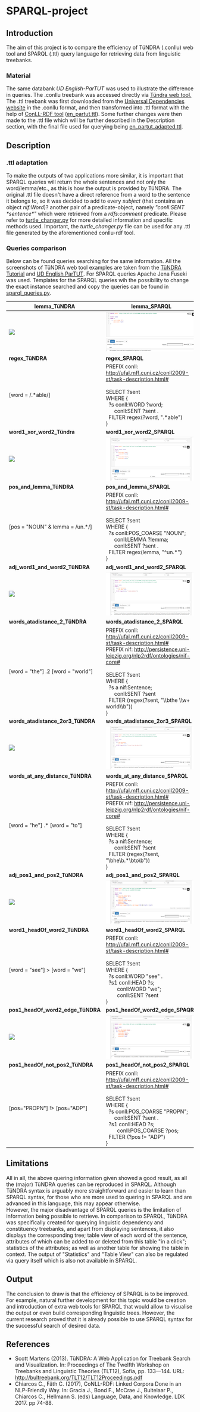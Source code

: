 # SPARQL-project

## Introduction
The aim of this project is to compare the efficiency of TüNDRA (.conllu) web tool and SPARQL (.ttl) query language for retrieving data from linguistic treebanks.

### Material
The same databank *UD English-ParTUT* was used to illustrate the difference in queries. The .conllu treebank was accessed directly via [Tündra web tool.](https://weblicht.sfs.uni-tuebingen.de/Tundra/) The .ttl treebank was first downloaded from the [Universal Dependencies website](https://universaldependencies.org/) in the .conllu format, and then transformed into .ttl format with the help of [ConLL-RDF tool](https://github.com/acoli-repo/conll-rdf) ([en_partut.ttl](en_partut.ttl)). Some further changes were then made to the .ttl file which will be further described in the Description section, with the final file used for querying being [en_partut_adapted.ttl](en_partut_adapted.ttl).

## Description
### .ttl adaptation
To make the outputs of two applications more similar, it is important that SPARQL queries will return the whole sentences and not only the word/lemma/etc., as this is how the output is provided by TüNDRA. The original .ttl file doesn't have a direct reference from a word to the sentence it belongs to, so it was decided to add to every *subject* (that contains an object *nif:Word*)? another pair of a predicate-object, namely *"conll:SENT \*sentence\*"* which were retrieved from a *rdfs:comment* predicate. Please refer to [turtle_changer.py](*turtle_changer.py*) for more detailed information and specific methods used. Important, the *turtle_changer.py* file can be used for any .ttl file generated by the aforementioned conllu-rdf tool.

### Queries comparison
Below can be found queries searching for the same information. All the screenshots of TüNDRA web tool examples are taken from the [TüNDRA Tutorial](https://weblicht.sfs.uni-tuebingen.de/Tundra/tutorial) and [UD English ParTUT](https://weblicht.sfs.uni-tuebingen.de/Tundra/UD_English-ParTUT_v2.4/). For SPARQL queries Apache Jena Fuseki was used. Templates for the SPARQL queries wih the possibility to change the exact instance searched and copy the queries can be found in [sparql_queries.py](sparql_queries.py).

| lemma_TüNDRA | lemma_SPARQL |
-------------- | --------------
| ![](https://github.com/tnitn/SPARQL-project/blob/main/screenshots/T%C3%BCNDRA%20screenshots/lemma.png) | ![](https://github.com/tnitn/SPARQL-project/blob/main/screenshots/SPARQL%20screenshots/lemma.png) |
| **regex_TüNDRA** | **regex_SPARQL**  |
| \[word = /.\*able/\] | PREFIX conll: <http://ufal.mff.cuni.cz/conll2009-st/task-description.html#> <br><br> SELECT ?sent <br> WHERE { <br> &nbsp; ?s conll:WORD ?word; <br> &nbsp;&nbsp;&nbsp;&nbsp;&nbsp; conll:SENT ?sent . <br> &nbsp; FILTER regex(?word, ".\*able") <br> } |
| **word1_xor_word2_Tündra** | **word1_xor_word2_SPARQL** |
| ![](https://github.com/tnitn/SPARQL-project/blob/main/screenshots/T%C3%BCNDRA%20screenshots/word1XorWord2.png) | ![](https://github.com/tnitn/SPARQL-project/blob/main/screenshots/SPARQL%20screenshots/word1XorWord2.png) |
| **pos_and_lemma_TüNDRA** | **pos_and_lemma_SPARQL** |
| \[pos = "NOUN" & lemma = /un.\*/\] | PREFIX conll: <http://ufal.mff.cuni.cz/conll2009-st/task-description.html#> <br><br> SELECT ?sent <br> WHERE { <br> &nbsp; ?s conll:POS_COARSE "NOUN"; <br> &nbsp;&nbsp;&nbsp;&nbsp;&nbsp; conll:LEMMA ?lemma; <br> &nbsp;&nbsp;&nbsp;&nbsp;&nbsp; conll:SENT ?sent . <br> &nbsp; FILTER regex(lemma, "^un.\*") <br> } |
| **adj_word1_and_word2_TüNDRA** | **adj_word1_and_word2_SPARQL** |
| ![](https://github.com/tnitn/SPARQL-project/blob/main/screenshots/T%C3%BCNDRA%20screenshots/word1_adj_word2.png) | ![](https://github.com/tnitn/SPARQL-project/blob/main/screenshots/SPARQL%20screenshots/word1_adj_word2.png) |
| **words_atadistance_2_TüNDRA** | **words_atadistance_2_SPARQL** |
| \[word = "the"\] .2 \[word = "world"\] | PREFIX conll: <http://ufal.mff.cuni.cz/conll2009-st/task-description.html#> <br> PREFIX nif: <http://persistence.uni-leipzig.org/nlp2rdf/ontologies/nif-core#> <br><br> SELECT ?sent <br> WHERE { <br> &nbsp; ?s a nif:Sentence; <br> &nbsp;&nbsp;&nbsp;&nbsp;&nbsp; conll:SENT ?sent <br> &nbsp; FILTER (regex(?sent, "\\\bthe \\\w+ world\\\b")) <br> } |
| **words_atadistance_2or3_TüNDRA** | **words_atadistance_2or3_SPARQL** |
| ![](https://github.com/tnitn/SPARQL-project/blob/main/screenshots/T%C3%BCNDRA%20screenshots/words_atadistance_2or3.png) | ![](https://github.com/tnitn/SPARQL-project/blob/main/screenshots/SPARQL%20screenshots/words_aradistance_2or3.png) |
| **words_at_any_distance_TüNDRA** | **words_at_any_distance_SPARQL** |
| \[word = "he"\] .* \[word = "to"\] | PREFIX conll: <http://ufal.mff.cuni.cz/conll2009-st/task-description.html#> <br> PREFIX nif: <http://persistence.uni-leipzig.org/nlp2rdf/ontologies/nif-core#> <br><br> SELECT ?sent <br> WHERE { <br> &nbsp; ?s a nif:Sentence; <br> &nbsp;&nbsp;&nbsp;&nbsp;&nbsp; conll:SENT ?sent <br> &nbsp; FILTER (regex(?sent, "\\bhe\\b.\*\\bto\\b")) <br> } |
| **adj_pos1_and_pos2_TüNDRA** | **adj_pos1_and_pos2_SPARQL** |
| ![](https://github.com/tnitn/SPARQL-project/blob/main/screenshots/T%C3%BCNDRA%20screenshots/adj_pos1_and_pos2.png) | ![](https://github.com/tnitn/SPARQL-project/blob/main/screenshots/SPARQL%20screenshots/adj_pos1_and_pos2.png) |
| **word1_headOf_word2_TüNDRA** | **word1_headOf_word2_SPARQL** |
| \[word = "see"\] > \[word = "we"\] | PREFIX conll: <http://ufal.mff.cuni.cz/conll2009-st/task-description.html#> <br><br> SELECT ?sent <br> WHERE { <br> &nbsp; ?s conll:WORD "see" . <br> &nbsp; ?s1 conll:HEAD ?s; <br> &nbsp;&nbsp;&nbsp;&nbsp;&nbsp;&nbsp;&nbsp; conll:WORD "we"; <br> &nbsp;&nbsp;&nbsp;&nbsp;&nbsp;&nbsp;&nbsp; conll:SENT ?sent <br> } |
| **pos1_headOf_word2_edge_TüNDRA** | **pos1_headOf_word2_edge_SPAQRL** |
| ![](https://github.com/tnitn/SPARQL-project/blob/main/screenshots/T%C3%BCNDRA%20screenshots/pos1_word2_edge.png) | ![](https://github.com/tnitn/SPARQL-project/blob/main/screenshots/SPARQL%20screenshots/pos1_word2_edge.png) |
| **pos1_headOf_not_pos2_TüNDRA** | **pos1_headOf_not_pos2_SPARQL** |
| \[pos="PROPN"\] !> \[pos="ADP"\] | PREFIX conll: <http://ufal.mff.cuni.cz/conll2009-st/task-description.html#> <br><br> SELECT ?sent <br> WHERE { <br> &nbsp; ?s conll:POS_COARSE "PROPN"; <br> &nbsp;&nbsp;&nbsp;&nbsp;&nbsp; conll:SENT ?sent . <br> &nbsp; ?s1 conll:HEAD ?s; <br> &nbsp;&nbsp;&nbsp;&nbsp;&nbsp;&nbsp;&nbsp; conll:POS_COARSE ?pos; <br> &nbsp; FILTER (?pos != "ADP") <br> } |

## Limitations
All in all, the above quering information given showed a good result, as all the (major) TüNDRA queries can be reproduced in SPARQL. Although TüNDRA syntax is arguably more straightforward and easier to learn than SPARQL syntax, for those who are more used to quering in SPARQL and are advanced in this language, this may appear otherwise. \
However, the major disadvantage of SPARQL queries is the limitation of information being possible to retrieve. In comparison to SPARQL, TüNDRA was specifically created for querying linguistic dependency and constituency treebanks, and apart from displaying sentences, it also displays the corresponding tree; table view of each word of the sentence, attributes of which can be added to or deleted from this table "in a click"; statistics of the attributes; as well as another table for showing the table in context. The output of "Statistics" and "Table View" can also be regulated via query itself which is also not available in SPARQL.

## Output
The conclusion to draw is that the efficiency of SPARQL is to be improved. For example, natural further development for this topic would be creation and introduction of extra web tools for SPARQL that would allow to visualise the output or even build corresponding linguistic trees. However, the current research proved that it is already possible to use SPARQL syntax for the successful search of desired data.

## References
* Scott Martens (2013). TüNDRA: A Web Application for Treebank Search and Visualization. In: Proceedings of The Twelfth Workshop on Treebanks and Linguistic Theories (TLT12), Sofia, pp. 133—144. URL: http://bultreebank.org/TLT12/TLT12Proceedings.pdf
* Chiarcos C., Fäth C. (2017), CoNLL-RDF: Linked Corpora Done in an NLP-Friendly Way. In: Gracia J., Bond F., McCrae J., Buitelaar P., Chiarcos C., Hellmann S. (eds) Language, Data, and Knowledge. LDK 2017. pp 74-88.
